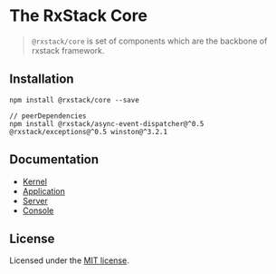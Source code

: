 # The RxStack Core

> `@rxstack/core` is set of components which are the backbone of rxstack framework.

## Installation

```
npm install @rxstack/core --save

// peerDependencies
npm install @rxstack/async-event-dispatcher@^0.5 @rxstack/exceptions@^0.5 winston@^3.2.1
```

## Documentation

* [Kernel](docs/kernel.md)
* [Application](docs/application.md)
* [Server](docs/server.md)
* [Console](docs/console.md)

## License

Licensed under the [MIT license](../../LICENSE).



 
